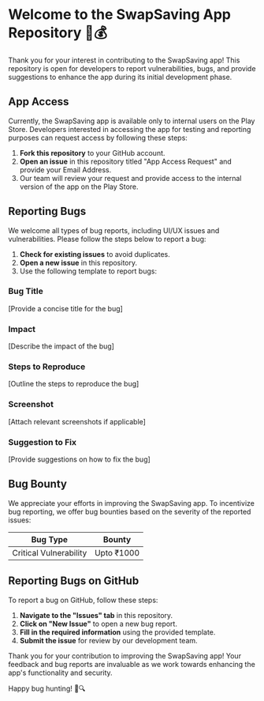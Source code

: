 # Welcome to the SwapSaving App Repository 🔄💰

Thank you for your interest in contributing to the SwapSaving app! This repository is open for developers to report vulnerabilities, bugs, and provide suggestions to enhance the app during its initial development phase.

## App Access

Currently, the SwapSaving app is available only to internal users on the Play Store. Developers interested in accessing the app for testing and reporting purposes can request access by following these steps:

1. **Fork this repository** to your GitHub account.
2. **Open an issue** in this repository titled "App Access Request" and provide your Email Address.
3. Our team will review your request and provide access to the internal version of the app on the Play Store.

## Reporting Bugs

We welcome all types of bug reports, including UI/UX issues and vulnerabilities. Please follow the steps below to report a bug:

1. **Check for existing issues** to avoid duplicates.
2. **Open a new issue** in this repository.
3. Use the following template to report bugs:

### Bug Title
[Provide a concise title for the bug]

### Impact
[Describe the impact of the bug]

### Steps to Reproduce
[Outline the steps to reproduce the bug]

### Screenshot
[Attach relevant screenshots if applicable]

### Suggestion to Fix
[Provide suggestions on how to fix the bug]

## Bug Bounty

We appreciate your efforts in improving the SwapSaving app. To incentivize bug reporting, we offer bug bounties based on the severity of the reported issues:

| Bug Type               | Bounty       |
|------------------------|--------------|
| Critical Vulnerability | Upto ₹1000   |

## Reporting Bugs on GitHub

To report a bug on GitHub, follow these steps:

1. **Navigate to the "Issues" tab** in this repository.
2. **Click on "New Issue"** to open a new bug report.
3. **Fill in the required information** using the provided template.
4. **Submit the issue** for review by our development team.

Thank you for your contribution to improving the SwapSaving app! Your feedback and bug reports are invaluable as we work towards enhancing the app's functionality and security.

Happy bug hunting! 🐛🔍
